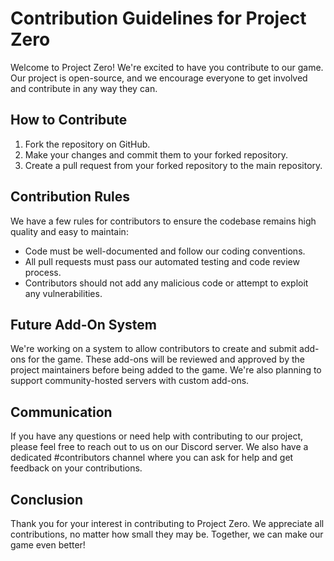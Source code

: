 # Contribution Guidelines for Project Zero

Welcome to Project Zero! We're excited to have you contribute to our game. Our project is open-source, and we encourage everyone to get involved and contribute in any way they can.

## How to Contribute

1. Fork the repository on GitHub.
2. Make your changes and commit them to your forked repository.
3. Create a pull request from your forked repository to the main repository.

## Contribution Rules

We have a few rules for contributors to ensure the codebase remains high quality and easy to maintain:

- Code must be well-documented and follow our coding conventions.
- All pull requests must pass our automated testing and code review process.
- Contributors should not add any malicious code or attempt to exploit any vulnerabilities.

## Future Add-On System

We're working on a system to allow contributors to create and submit add-ons for the game. These add-ons will be reviewed and approved by the project maintainers before being added to the game. We're also planning to support community-hosted servers with custom add-ons.

## Communication

If you have any questions or need help with contributing to our project, please feel free to reach out to us on our Discord server. We also have a dedicated #contributors channel where you can ask for help and get feedback on your contributions.

## Conclusion

Thank you for your interest in contributing to Project Zero. We appreciate all contributions, no matter how small they may be. Together, we can make our game even better!
